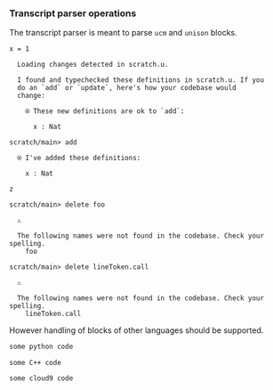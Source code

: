 ### Transcript parser operations

The transcript parser is meant to parse `ucm` and `unison` blocks.

``` unison
x = 1
```

``` ucm
  Loading changes detected in scratch.u.

  I found and typechecked these definitions in scratch.u. If you
  do an `add` or `update`, here's how your codebase would
  change:
  
    ⍟ These new definitions are ok to `add`:
    
      x : Nat

```

``` ucm
scratch/main> add

  ⍟ I've added these definitions:
  
    x : Nat

```

``` unison :hide:error :scratch.u
z
```

``` ucm :error
scratch/main> delete foo

  ⚠️
  
  The following names were not found in the codebase. Check your spelling.
    foo

```

``` ucm :error
scratch/main> delete lineToken.call

  ⚠️
  
  The following names were not found in the codebase. Check your spelling.
    lineToken.call

```

However handling of blocks of other languages should be supported.

``` python
some python code
```

``` c_cpp
some C++ code
```

``` c9search
some cloud9 code
```
